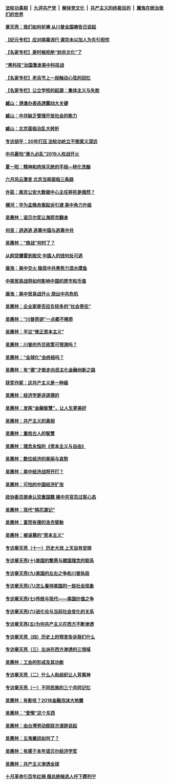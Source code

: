 ####  [法轮功真相](../../../../basic/blob/master/README.md?t=07010002) &nbsp;|&nbsp; [九评共产党](../../../../9ping.md/blob/master/README.md?t=07010002) &nbsp;|&nbsp; [解体党文化](../../../../jtdwh.md/blob/master/README.md?t=07010002)  &nbsp;|&nbsp; [共产主义的终极目的](../../../../gczydzjmd.md/blob/master/README.md?t=07010002) &nbsp;|&nbsp; [魔鬼在统治我们的世界](../../../../mgztzwmdsj.md/blob/master/README.md?t=07010002) 

#### [章天亮：我们如何祈祷 从川普全国祷告日说起](../pages/nsc423/n11944627.md?t=07010002) 

#### [【纪元专栏】应对病毒流行 渥京未以加人为先引担忧](../pages/nsc423/n11875714.md?t=07010002) 

#### [【名家专栏】是时候拒绝“封杀文化”了](../pages/nsc423/n11814093.md?t=07010002) 

#### [“黑科技”治国激发美中科技战](../pages/nsc423/n11638056.md?t=07010002) 

#### [【名家专栏】老兵节上一段触动心弦的回忆](../pages/nsc423/n11646016.md?t=07010002) 

#### [【名家专栏】公立学校的起源：集体主义与失败](../pages/nsc423/n11601833.md?t=07010002) 

#### [臧山：港澳办表态透露四大关键](../pages/nsc423/n11421628.md?t=07010002) 

#### [臧山：中共缺乏管理开放社会的能力](../pages/nsc423/n11407457.md?t=07010002) 

#### [臧山：北京面临治乱大转折](../pages/nsc423/n11406895.md?t=07010002) 

#### [专访胡平：20年打压 法轮功屹立不倒意义深远](../pages/nsc423/n11398800.md?t=07010002) 

#### [中共最怕“逢九必乱”2019人权战开火](../pages/nsc423/n11385248.md?t=07010002) 

#### [夏一阳：精神和肉体灭绝的手段—转化洗脑](../pages/nsc423/n11368250.md?t=07010002) 

#### [六月风云激变 北京当局面临三条路](../pages/nsc423/n11313668.md?t=07010002) 

#### [许茹：南京公安大数据中心主任猝死是偶然？](../pages/nsc423/n11064744.md?t=07010002) 

#### [横河：华为孟晚舟案起诉引渡 美中角力升级](../pages/nsc423/n11027230.md?t=07010002) 

#### [吴惠林：诺贝尔奖让海耶克翻身](../pages/nsc423/n10890049.md?t=07010002) 

#### [何坚：逃逃逃 逃离中国与逃离中共](../pages/nsc423/n10592891.md?t=07010002) 

#### [吴惠林：“商战”何时了？](../pages/nsc423/n10573558.md?t=07010002) 

#### [从网贷爆雷到股灾 中国人的钱何处可逃](../pages/nsc423/n10572800.md?t=07010002) 

#### [唐浩：美中交火 隐现中共黑势力混水摸鱼](../pages/nsc423/n10544040.md?t=07010002) 

#### [中美贸易战将如何影响中国的房市和币值](../pages/nsc423/n10543697.md?t=07010002) 

#### [唐浩：美中贸易战开火 烧出中共危机](../pages/nsc423/n10540126.md?t=07010002) 

#### [吴惠林：企业家是否应负较多的“社会责任”](../pages/nsc423/n10535022.md?t=07010002) 

#### [吴惠林：“川普奇迹”一点都不稀奇](../pages/nsc423/n10512808.md?t=07010002) 

#### [吴惠林：平议“修正资本主义”](../pages/nsc423/n10495724.md?t=07010002) 

#### [吴惠林：川普的外交政策可预测吗？](../pages/nsc423/n10462387.md?t=07010002) 

#### [吴惠林：“全球化”会终结吗？](../pages/nsc423/n10452838.md?t=07010002) 

#### [吴惠林：有“德”才能走向民主化金融创新之路](../pages/nsc423/n10432292.md?t=07010002) 

#### [获奖作家：这共产主义是一种癌](../pages/nsc423/n10431541.md?t=07010002) 

#### [吴惠林：经济学是讲道德的](../pages/nsc423/n10398014.md?t=07010002) 

#### [吴惠林：发挥“金融智慧”，让人生更美好](../pages/nsc423/n10375019.md?t=07010002) 

#### [吴惠林：共产主义的真相](../pages/nsc423/n10351394.md?t=07010002) 

#### [吴惠林：重拾古人的智慧](../pages/nsc423/n10337691.md?t=07010002) 

#### [吴惠林：理念永恒的《资本主义与自由》](../pages/nsc423/n10316274.md?t=07010002) 

#### [吴惠林：数位经济的美丽与哀愁](../pages/nsc423/n10292946.md?t=07010002) 

#### [吴惠林：美中经济战将开打？](../pages/nsc423/n10258825.md?t=07010002) 

#### [吴惠林：可怕的中国经济扩张](../pages/nsc423/n10219147.md?t=07010002) 

#### [政协委员提承认双重国籍 揭中共官员过客心态](../pages/nsc423/n10208809.md?t=07010002) 

#### [吴惠林：现代“桃花源记”](../pages/nsc423/n10185234.md?t=07010002) 

#### [吴惠林：富而有德的洛克斐勒](../pages/nsc423/n10142264.md?t=07010002) 

#### [吴惠林：被诬蔑的“资本主义”](../pages/nsc423/n10124816.md?t=07010002) 

#### [专访章天亮（十一）历史大戏 上天自有安排](../pages/nsc423/n10094905.md?t=07010002) 

#### [专访章天亮(十)美国的繁荣与建国理念的联系](../pages/nsc423/n10094899.md?t=07010002) 

#### [专访章天亮(九)美国的左右之争和川普执政](../pages/nsc423/n10094889.md?t=07010002) 

#### [专访章天亮(八)怎么看待美国的一些社会现象](../pages/nsc423/n10094857.md?t=07010002) 

#### [专访章天亮(七)传统与现代——美国价值之争](../pages/nsc423/n10093140.md?t=07010002) 

#### [专访章天亮(六)进化论与当前社会变化的关系](../pages/nsc423/n10092036.md?t=07010002) 

#### [专访章天亮(五)为何共产主义在西方不断渗透](../pages/nsc423/n10083620.md?t=07010002) 

#### [专访章天亮（四）历史上的预言告诉我们什么](../pages/nsc423/n10083606.md?t=07010002) 

#### [专访章天亮（三）左派在西方渗透的三领域](../pages/nsc423/n10081115.md?t=07010002) 

#### [吴惠林：工会的形成及其功能](../pages/nsc423/n10080633.md?t=07010002) 

#### [专访章天亮（二）什么人和组织让人背离神](../pages/nsc423/n10076637.md?t=07010002) 

#### [专访章天亮（一）不同民族的三个共同记忆](../pages/nsc423/n10074188.md?t=07010002) 

#### [吴惠林：有影呒？2018金融泡沫大地震](../pages/nsc423/n10040534.md?t=07010002) 

#### [吴惠林：“爱情”这个东西](../pages/nsc423/n10019423.md?t=07010002) 

#### [吴惠林：由台湾劳动部政次请辞说起](../pages/nsc423/n9979679.md?t=07010002) 

#### [吴惠林：五鬼搬运如何了？](../pages/nsc423/n9925338.md?t=07010002) 

#### [吴惠林：有感于本年诺贝尔经济学奖](../pages/nsc423/n9871883.md?t=07010002) 

#### [吴惠林：共产主义渗透全球](../pages/nsc423/n9812748.md?t=07010002) 

#### [十月革命引百年红祸 俄总统候选人吁下葬列宁](../pages/nsc423/n9810182.md?t=07010002) 

